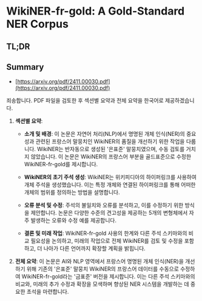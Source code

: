 # WikiNER-fr-gold: A Gold-Standard NER Corpus
## TL;DR
## Summary
- [https://arxiv.org/pdf/2411.00030.pdf](https://arxiv.org/pdf/2411.00030.pdf)

죄송합니다. PDF 파일을 검토한 후 섹션별 요약과 전체 요약을 한국어로 제공하겠습니다.

1. **섹션별 요약**:

   - **소개 및 배경**:
     이 논문은 자연어 처리(NLP)에서 명명된 개체 인식(NER)의 중요성과 관련된 프랑스어 말뭉치인 WikiNER의 품질을 개선하기 위한 작업을 다룹니다. WikiNER는 반자동으로 생성된 '은표준' 말뭉치였으며, 수동 검토를 거치지 않았습니다. 이 논문은 WikiNER의 프랑스어 부분을 골드표준으로 수정한 WikiNER-fr-gold를 제시합니다.

   - **WikiNER의 초기 주석 생성**:
     WikiNER는 위키피디아의 하이퍼링크를 사용하여 개체 주석을 생성했습니다. 이는 특정 개체와 연결된 하이퍼링크를 통해 어떠한 개체의 범위를 정의하는 방법을 설명합니다.

   - **오류 분석 및 수정**:
     주석의 불일치와 오류를 분석하고, 이를 수정하기 위한 방식을 제안합니다. 논문은 다양한 수준의 견고성을 제공하는 5개의 변형체에서 자주 발생하는 오류와 수정 예를 제공합니다.

   - **결론 및 미래 작업**:
     WikiNER-fr-gold 사용의 한계와 다른 주석 스키마와의 비교 필요성을 논의하고, 미래의 작업으로 전체 WikiNER를 검토 및 수정을 포함하고, 더 나아가 다른 언어까지 확장할 계획을 밝힙니다.

2. **전체 요약**:
   이 논문은 AI와 NLP 영역에서 프랑스어 명명된 개체 인식(NER)을 개선하기 위해 기존의 '은표준' 말뭉치 WikiNER의 프랑스어 데이터를 수동으로 수정하여 WikiNER-fr-gold라는 '금표준' 버전을 제시합니다. 이는 다른 주석 스키마와의 비교와, 미래의 추가 수정과 확장을 모색하며 향상된 NER 시스템을 개발하는 데 중요한 초석을 마련합니다.